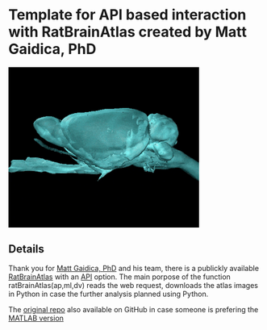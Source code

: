 # Template for API based interaction with RatBrainAtlas created by Matt Gaidica, PhD

<img src="https://github.com/AdamAdonyi/RatBrainAtlasAPI/blob/main/RatBrain.gif" width="75%" height="75%" align="center"/>

## Details
Thank you for [Matt Gaidica, PhD](https://gaidi.ca/) and his team, there is a publickly available [RatBrainAtlas](http://labs.gaidi.ca/rat-brain-atlas/?_gl=1*1l5dpiz*_ga*MTA4NDg0NjY4Ny4xNzA5NjMzMTUy*_ga_DRLK4MJJKG*MTcwOTYzMzE1Mi4xLjEuMTcwOTYzMzUxMS4wLjAuMA..) with an [API](https://de.mathworks.com/matlabcentral/fileexchange/61637-mattgaidica-ratbrainatlasapi) option. The main porpose of the function ratBrainAtlas(ap,ml,dv) reads the web request, downloads the atlas images in Python in case the further analysis planned using Python.

The [original repo](https://github.com/mattgaidica/RatBrainAtlasAPI/tree/master) also available on GitHub in case someone is prefering the [MATLAB version](https://de.mathworks.com/matlabcentral/fileexchange/61637-mattgaidica-ratbrainatlasapi)
